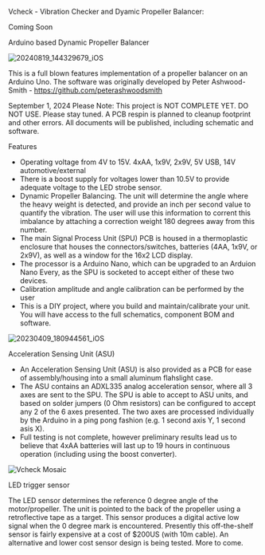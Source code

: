 Vcheck - Vibration Checker and Dyamic Propeller Balancer:

Coming Soon


Arduino based Dynamic Propeller Balancer

![20240819_144329679_iOS](https://github.com/user-attachments/assets/2c6d5ccd-019a-46fb-a037-84069db2270d)

This is a full blown features implementation of a propeller balancer on an Arduino Uno. The software was originally developed by Peter Ashwood-Smith - https://github.com/peterashwoodsmith

  September 1, 2024    Please Note: This project is NOT COMPLETE YET. DO NOT USE. Please stay tuned. A PCB respin is planned to cleanup footprint and other errors. All documents will be published, including schematic and software.


Features

- Operating voltage from 4V to 15V. 4xAA, 1x9V, 2x9V, 5V USB, 14V automotive/external
- There is a boost supply for voltages lower than 10.5V to provide adequate voltage to the LED strobe sensor.
- Dynamic Propeller Balancing. The unit will determine the angle where the heavy weight is detected, and provide an inch per second value to quantify the vibration. The user will use this information to corrent this imbalance by attaching a correction weight 180 degrees away from this number.
- The main Signal Process Unit (SPU) PCB is housed in a thermoplastic enclosure that houses the connectors/switches, batteries (4AA, 1x9V, or 2x9V), as well as a window for the 16x2 LCD display.
- The processor is a Arduino Nano, which can be upgraded to an Arduion Nano Every, as the SPU is socketed to accept either of these two devices.
- Calibration amplitude and angle calibration can be performed by the user
- This is a DIY project, where you build and maintain/calibrate your unit. You will have access to the full schematics, component BOM and software.



![20230409_180944561_iOS](https://github.com/user-attachments/assets/24d1ace0-8fb7-4565-a19e-d04c3eeba43f)

Acceleration Sensing Unit (ASU)
  
- An Acceleration Sensing Unit (ASU) is also provided as a PCB for ease of assembly/housing into a small aluminum flahslight case.
- The ASU contains an ADXL335 analog acceleration sensor, where all 3 axes are sent to the SPU. The SPU is able to accept to ASU units, and based on solder jumpers (0 Ohm resistors) can be configured to accept any 2 of the 6 axes presented. The two axes are processed individually by the Arduino in a ping pong fashion (e.g. 1 second axis Y, 1 second asis X).
- Full testing is not complete, however preliminary results lead us to believe that 4xAA batteries will last up to 19 hours in continuous operation (including using the boost converter).




![Vcheck Mosaic](https://github.com/user-attachments/assets/816c710b-a543-4b29-b071-321f13cf6c08)

LED trigger sensor

The LED sensor determines the reference 0 degree angle of the motor/propeller. The unit is pointed to the back of the propeller using a retroflective tape as a target. This sensor produces a digital active low signal when the 0 degree mark is encountered. Presently this off-the-shelf sensor is fairly expensive at a cost of $200US (with 10m cable). An alternative and lower cost sensor design is being tested. More to come.






